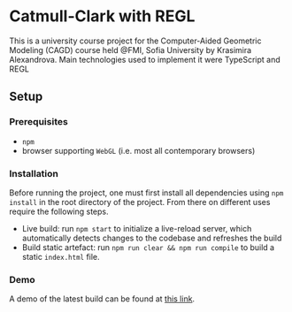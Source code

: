 # Catmull-Clark with REGL

This is a university course project for the Computer-Aided Geometric Modeling (CAGD) course held @FMI, Sofia University by Krasimira Alexandrova. Main technologies used to implement it were TypeScript and REGL

## Setup

### Prerequisites
- `npm`
- browser supporting `WebGL` (i.e. most all contemporary browsers)

### Installation
Before running the project, one must first install all dependencies using `npm install` in the root directory of the project. From there on different uses require the following steps.
- Live build: run `npm start` to initialize a live-reload server, which automatically detects changes to the codebase and refreshes the build
- Build static artefact: run `npm run clear && npm run compile` to build a static `index.html` file.

### Demo
A demo of the latest build can be found at [this link](https://sashodada.github.io/Catmull-Clark-regl/).
